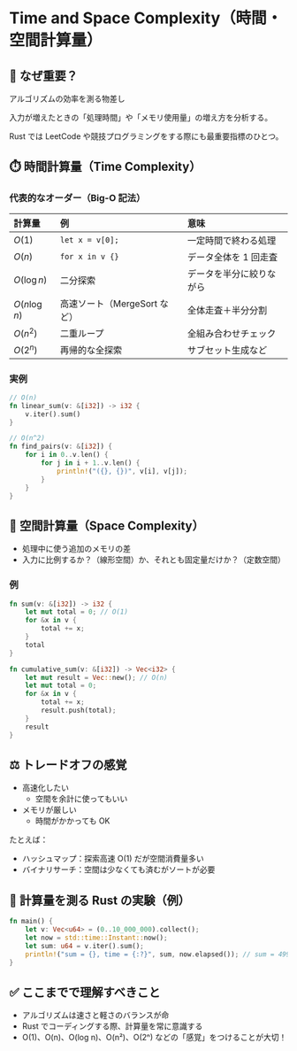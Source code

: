# Time and Space Complexity（時間・空間計算量）

## 🧠 なぜ重要？

アルゴリズムの効率を測る物差し

入力が増えたときの「処理時間」や「メモリ使用量」の増え方を分析する。

Rust では LeetCode や競技プログラミングをする際にも最重要指標のひとつ。

## ⏱️ 時間計算量（Time Complexity）

### 代表的なオーダー（Big-O 記法）

| 計算量        | 例                           | 意味                     |
| :------------ | :--------------------------- | :----------------------- |
| $O(1)$        | `let x = v[0];`              | 一定時間で終わる処理     |
| $O(n)$        | `for x in v {}`              | データ全体を 1 回走査    |
| $O(\log n)$   | 二分探索                     | データを半分に絞りながら |
| $O(n \log n)$ | 高速ソート（MergeSort など） | 全体走査＋半分分割       |
| $O(n^2)$      | 二重ループ                   | 全組み合わせチェック     |
| $O(2^n)$      | 再帰的な全探索               | サブセット生成など       |

### 実例

```rs
// O(n)
fn linear_sum(v: &[i32]) -> i32 {
    v.iter().sum()
}

// O(n^2)
fn find_pairs(v: &[i32]) {
    for i in 0..v.len() {
        for j in i + 1..v.len() {
            println!("({}, {})", v[i], v[j]);
        }
    }
}
```

## 🧮 空間計算量（Space Complexity）

- 処理中に使う追加のメモリの差
- 入力に比例するか？（線形空間）か、それとも固定量だけか？（定数空間）

### 例

```rs
fn sum(v: &[i32]) -> i32 {
    let mut total = 0; // O(1)
    for &x in v {
        total += x;
    }
    total
}
```

```rs
fn cumulative_sum(v: &[i32]) -> Vec<i32> {
    let mut result = Vec::new(); // O(n)
    let mut total = 0;
    for &x in v {
        total += x;
        result.push(total);
    }
    result
}
```

## ⚖️ トレードオフの感覚

- 高速化したい
  - 空間を余計に使ってもいい
- メモリが厳しい
  - 時間がかかっても OK

たとえば：

- ハッシュマップ：探索高速 O(1) だが空間消費量多い
- バイナリサーチ：空間は少なくても済むがソートが必要

## 📌 計算量を測る Rust の実験（例）

```rs
fn main() {
    let v: Vec<u64> = (0..10_000_000).collect();
    let now = std::time::Instant::now();
    let sum: u64 = v.iter().sum();
    println!("sum = {}, time = {:?}", sum, now.elapsed()); // sum = 49999995000000, time = 31.2907ms
}
```

## ✅ ここまでで理解すべきこと

- アルゴリズムは速さと軽さのバランスが命
- Rust でコーディングする際、計算量を常に意識する
- O(1)、O(n)、O(log n)、O(n²)、O(2ⁿ) などの「感覚」をつけることが大切！
